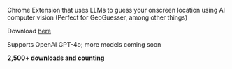 Chrome Extension that uses LLMs to guess your onscreen location using AI computer vision (Perfect for GeoGuesser, among other things)

Download [here](https://chromewebstore.google.com/detail/geoguesser-hacker/ogjhgcaaaclhdaalliolbhibppalepkj?hl=en)

Supports OpenAI GPT-4o; more models coming soon

**2,500+ downloads and counting**
